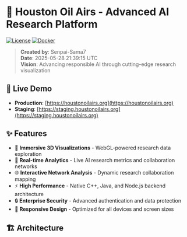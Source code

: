 # 🌟 Houston Oil Airs - Advanced AI Research Platform



[![License](https://img.shields.io/badge/License-MIT-blue.svg)](LICENSE)
[![Docker](https://img.shields.io/badge/Docker-Ready-blue.svg)](docker/)

> **Created by**: Senpai-Sama7  
> **Date**: 2025-05-28 21:39:15 UTC  
> **Vision**: Advancing responsible AI through cutting-edge research visualization

## 🚀 **Live Demo**

- **Production**: [https://houstonoilairs.org](https://houstonoilairs.org)
- **Staging**: [https://staging.houstonoilairs.org](https://staging.houstonoilairs.org)

## ✨ **Features**

- 🎨 **Immersive 3D Visualizations** - WebGL-powered research data exploration
- 🔄 **Real-time Analytics** - Live AI research metrics and collaboration networks
- 🌐 **Interactive Network Analysis** - Dynamic research collaboration mapping
- ⚡ **High Performance** - Native C++, Java, and Node.js backend architecture
- 🔒 **Enterprise Security** - Advanced authentication and data protection
- 📱 **Responsive Design** - Optimized for all devices and screen sizes

## 🏗️ **Architecture**
